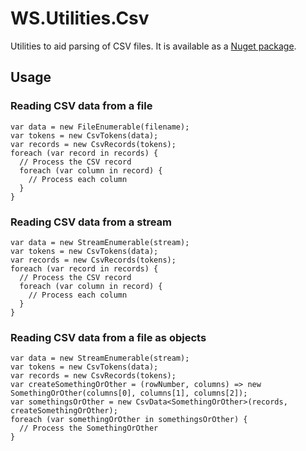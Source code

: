 # WS.Utilities.Csv
Utilities to aid parsing of CSV files. It is available as a [Nuget package](https://www.nuget.org/packages/WS.Utilities.Csv).

## Usage

### Reading CSV data from a file
    var data = new FileEnumerable(filename);
    var tokens = new CsvTokens(data);
    var records = new CsvRecords(tokens);
    foreach (var record in records) {
      // Process the CSV record
      foreach (var column in record) {
        // Process each column
      }
    }

### Reading CSV data from a stream
    var data = new StreamEnumerable(stream);
    var tokens = new CsvTokens(data);
    var records = new CsvRecords(tokens);
    foreach (var record in records) {
      // Process the CSV record
      foreach (var column in record) {
        // Process each column
      }
    }

### Reading CSV data from a file as objects
    var data = new StreamEnumerable(stream);
    var tokens = new CsvTokens(data);
    var records = new CsvRecords(tokens);
    var createSomethingOrOther = (rowNumber, columns) => new SomethingOrOther(columns[0], columns[1], columns[2]);
    var somethingsOrOther = new CsvData<SomethingOrOther>(records, createSomethingOrOther);
    foreach (var somethingOrOther in somethingsOrOther) {
      // Process the SomethingOrOther
    }
